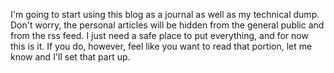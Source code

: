 <!-- :metadata:

title: Personal Articles
tags: Miscellaneous, Personal
published: 2009-04-27T19:43:45-0700
summary:

I'm going to start using this blog as a journal as well as my technical dump.
Don't worry, the personal articles will be hidden from the general public and
from the rss feed.  I just need a safe place to put everything, and for now
this is it.  If you do, however, feel like you want to read that portion, let
me know and I'll set that part up.

-->

<p>I'm going to start using this blog as a journal as well as my technical
dump.  Don't worry, the personal articles will be hidden from the general
public and from the rss feed.  I just need a safe place to put everything, and
for now this is it.  If you do, however, feel like you want to read that
    portion, let me know and I'll set that part up.</p>
